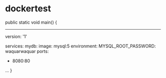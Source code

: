 # dockertest

public static void main()
{

---
version: '1'

services:
 mydb:
  image: mysql:5
  environment:
   MYSQL_ROOT_PASSWORD: waquarwaquar
  ports:
   - 8080:80
  
...
}






